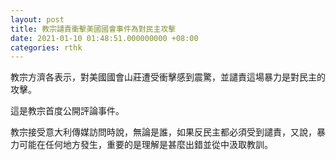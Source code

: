 ```yaml
---
layout: post
title: 教宗譴責衝擊美國國會事件為對民主攻擊
date: 2021-01-10 01:48:51.000000000 +08:00
categories: rthk
---
```


教宗方濟各表示，對美國國會山莊遭受衝擊感到震驚，並譴責這場暴力是對民主的攻擊。

這是教宗首度公開評論事件。

教宗接受意大利傳媒訪問時說，無論是誰，如果反民主都必須受到譴責，又說，暴力可能在任何地方發生，重要的是理解是甚麼出錯並從中汲取教訓。
